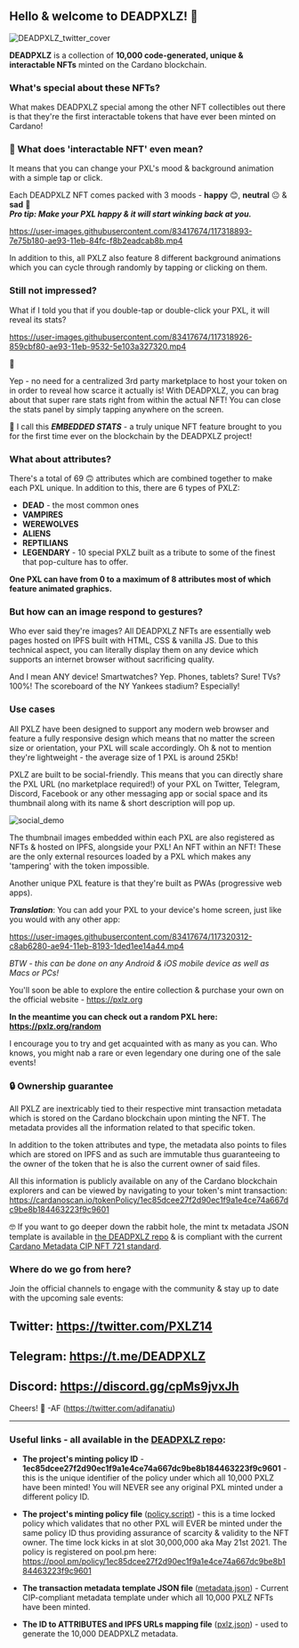 ## Hello & welcome to DEADPXLZ! 🖖

![DEADPXLZ_twitter_cover](https://user-images.githubusercontent.com/83417674/116793590-41df3a00-aad0-11eb-8c40-29a3d14fc32f.png)

**DEADPXLZ** is a collection of **10,000 code-generated, unique & interactable NFTs** minted on the Cardano 
blockchain.

### What's special about these NFTs?
What makes DEADPXLZ special among the other NFT collectibles out there is that they're the first interactable
tokens that have ever been minted on Cardano!

### 🤔 What does 'interactable NFT' even mean?
It means that you can change your PXL's mood & background animation with a simple tap or click.

Each DEADPXLZ NFT comes packed with 3 moods - **happy** 😊, **neutral** 😐 & **sad** 🙁 <br>
**_Pro tip: Make your PXL happy & it will start winking back at you._**


https://user-images.githubusercontent.com/83417674/117318893-7e75b180-ae93-11eb-84fc-f8b2eadcab8b.mp4



In addition to this, all PXLZ also feature 8 different background animations which you can cycle through randomly by 
tapping or clicking on them.

### Still not impressed? <br>
What if I told you that if you double-tap or double-click your PXL, it will reveal its 
stats?


https://user-images.githubusercontent.com/83417674/117318926-859cbf80-ae93-11eb-9532-5e103a327320.mp4


🤯

Yep - no need for a centralized 3rd party marketplace to host your token on in order to reveal how scarce it actually is! With DEADPXLZ, you can brag about that super rare stats right from within the actual NFT! You can close the stats panel by simply tapping anywhere on the screen.

🎈 I call this _**EMBEDDED STATS**_ - a truly unique NFT feature brought to you for the first time ever on the 
blockchain by the DEADPXLZ project! 

### What about attributes?
There's a total of 69 🙃 attributes which are combined together to  make each PXL unique.
In addition to this, there are 6 types of PXLZ:
- **DEAD** - the most common ones
- **VAMPIRES**
- **WEREWOLVES**
- **ALIENS**
- **REPTILIANS**
- **LEGENDARY** - 10 special PXLZ built as a tribute to some of the finest that pop-culture has to offer.

**One PXL can have from 0 to a maximum of 8 attributes most of which feature animated graphics. <br>**

### But how can an image respond to gestures?

Who ever said they're images? All DEADPXLZ NFTs are essentially web pages hosted on IPFS built with HTML, CSS & vanilla JS. Due to this technical aspect, you can literally display them on any device which supports an internet browser without sacrificing quality.

And I mean ANY device! Smartwatches? Yep. Phones, tablets? Sure! TVs? 100%! The scoreboard of the NY Yankees stadium? Especially!

### Use cases

All PXLZ have been designed to support any modern web browser and feature a fully responsive design which means that no matter the screen size or orientation, your PXL will scale accordingly. Oh & not to mention they're lightweight - the average size of 1 PXL is around 25Kb!

PXLZ are built to be social-friendly. This means that you can directly share the PXL URL (no marketplace required!) of your PXL on Twitter, Telegram, Discord, Facebook or any other messaging app or social space and its thumbnail along with its name & short description will pop up.


![social_demo](https://user-images.githubusercontent.com/83417674/117409144-8415da80-af19-11eb-9fbf-3fe9d74a5436.png)


The thumbnail images embedded within each PXL are also registered as NFTs & hosted on IPFS, alongside your PXL! An NFT within an NFT! These are the only external resources loaded by a PXL which makes any 'tampering' with the token impossible.

Another unique PXL feature is that they're built as PWAs (progressive web apps).

**_Translation_**: You can add your PXL to your device's home screen, just like you would with any other app:


https://user-images.githubusercontent.com/83417674/117320312-c8ab6280-ae94-11eb-8193-1ded1ee14a44.mp4

_BTW - this can be done on any Android & iOS mobile device as well as Macs or PCs!_


You'll soon be able to explore the entire collection & purchase your own on the official website - https://pxlz.org

**In the meantime you can check out a random PXL here: https://pxlz.org/random**

I encourage you to try and get acquainted with as many as you can. Who knows, you might nab a rare or even legendary one during one of the sale events!

### 🔒 Ownership guarantee
All PXLZ are inextricably tied to their respective mint transaction metadata which is stored on the Cardano blockchain upon minting the NFT. The metadata provides all the information related to that specific token.

In addition to the token attributes and type, the metadata also points to files which are stored on IPFS and as such are immutable thus guaranteeing to the owner of the token that he is also the current owner of said files.

All this information is publicly available on any of the Cardano blockchain explorers and can be viewed by navigating to your token's mint transaction: https://cardanoscan.io/tokenPolicy/1ec85dcee27f2d90ec1f9a1e4ce74a667dc9be8b184463223f9c9601

🤓 If you want to go deeper down the rabbit hole, the mint tx metadata JSON template is available in <a href="https://github.com/DEADPXLZ/DEADPXLZ">the DEADPXLZ repo</a> & is compliant with the current <a href="https://github. com/cardano-foundation/CIPs/pull/85/commits/ed48e5a38b75eb31f16288338a3c1ef93fecde47">Cardano Metadata CIP NFT 721 standard</a>.

### Where do we go from here?

Join the official channels to engage with the community & stay up to date with the upcoming sale events:

## Twitter: https://twitter.com/PXLZ14
## Telegram: https://t.me/DEADPXLZ
## Discord: https://discord.gg/cpMs9jvxJh

Cheers! 🍻
-AF (https://twitter.com/adifanatiu)

-----
### Useful links - all available in the <a href="https://github.com/DEADPXLZ/DEADPXLZ">DEADPXLZ repo</a>:

- **The project's minting policy ID** - **1ec85dcee27f2d90ec1f9a1e4ce74a667dc9be8b184463223f9c9601** - this is the unique identifier of the policy under which all 10,000 PXLZ have been minted! You will NEVER see any original PXL minted under a different policy ID.
  
  
- **The project's minting policy file** (<a href="https://github.com/DEADPXLZ/DEADPXLZ/blob/main/policy.script">policy.script</a>) - this is a time locked policy which validates that no other PXL will EVER be minted under the same policy ID thus providing assurance of scarcity & validity to the NFT owner. The time lock kicks in at slot 30,000,000 aka May 21st 2021. The policy is registered on pool.pm here: https://pool.pm/policy/1ec85dcee27f2d90ec1f9a1e4ce74a667dc9be8b184463223f9c9601


- **The transaction metadata template JSON file** (<a href="https://github.com/DEADPXLZ/DEADPXLZ/blob/main/metadata.json">metadata.json</a>) - Current CIP-compliant metadata template under which all 10,000 PXLZ NFTs have been minted.
  

- **The ID to ATTRIBUTES and IPFS URLs mapping file** (<a href="https://raw.githubusercontent.com/DEADPXLZ/DEADPXLZ/main/pxlz.json">pxlz.json</a>) - used to generate the 10,000 DEADPXLZ metadata.
